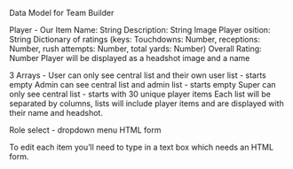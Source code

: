 Data Model for Team Builder

Player - Our Item
    Name: String
    Description: String
    Image
    Player osition: String
    Dictionary of ratings (keys: Touchdowns: Number, receptions: Number, 
        rush attempts: Number, total yards: Number)
    Overall Rating: Number
    Player will be displayed as a headshot image and a name

3 Arrays - 
    User can only see central list and their own user list - starts empty
    Admin can see central list and admin list  - starts empty
    Super can only see central list - starts with 30 unique player items
    Each list will be separated by columns, lists will include player items and are displayed
        with their name and headshot. 

Role select - dropdown menu
    HTML form 

To edit each item you’ll need to type in a text box which needs an HTML form.
